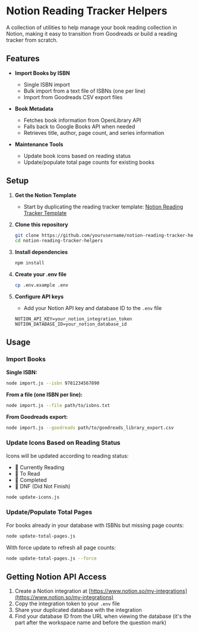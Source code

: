 # Notion Reading Tracker Helpers

A collection of utilities to help manage your book reading collection in Notion, making it easy to transition from Goodreads or build a reading tracker from scratch.

## Features

- **Import Books by ISBN**
  - Single ISBN import
  - Bulk import from a text file of ISBNs (one per line)
  - Import from Goodreads CSV export files
  
- **Book Metadata**
  - Fetches book information from OpenLibrary API
  - Falls back to Google Books API when needed
  - Retrieves title, author, page count, and series information

- **Maintenance Tools**
  - Update book icons based on reading status
  - Update/populate total page counts for existing books

## Setup

1. **Get the Notion Template**
   - Start by duplicating the reading tracker template: [Notion Reading Tracker Template](https://tekgadgt.notion.site/reading-tracker-template)

2. **Clone this repository**
   ```bash
   git clone https://github.com/yourusername/notion-reading-tracker-helpers.git
   cd notion-reading-tracker-helpers
   ```

3. **Install dependencies**
   ```bash
   npm install
   ```

4. **Create your .env file**
   ```bash
   cp .env.example .env
   ```

5. **Configure API keys**
   - Add your Notion API key and database ID to the `.env` file
   ```
   NOTION_API_KEY=your_notion_integration_token
   NOTION_DATABASE_ID=your_notion_database_id
   ```

## Usage

### Import Books

**Single ISBN:**
```bash
node import.js --isbn 9781234567890
```

**From a file (one ISBN per line):**
```bash
node import.js --file path/to/isbns.txt
```

**From Goodreads export:**
```bash
node import.js --goodreads path/to/goodreads_library_export.csv
```

### Update Icons Based on Reading Status

Icons will be updated according to reading status:
- 📖 Currently Reading
- 📘 To Read
- 📗 Completed
- 📕 DNF (Did Not Finish)

```bash
node update-icons.js
```

### Update/Populate Total Pages

For books already in your database with ISBNs but missing page counts:

```bash
node update-total-pages.js
```

With force update to refresh all page counts:

```bash
node update-total-pages.js --force
```

## Getting Notion API Access

1. Create a Notion integration at [https://www.notion.so/my-integrations](https://www.notion.so/my-integrations)
2. Copy the integration token to your `.env` file
3. Share your duplicated database with the integration
4. Find your database ID from the URL when viewing the database (it's the part after the workspace name and before the question mark)
